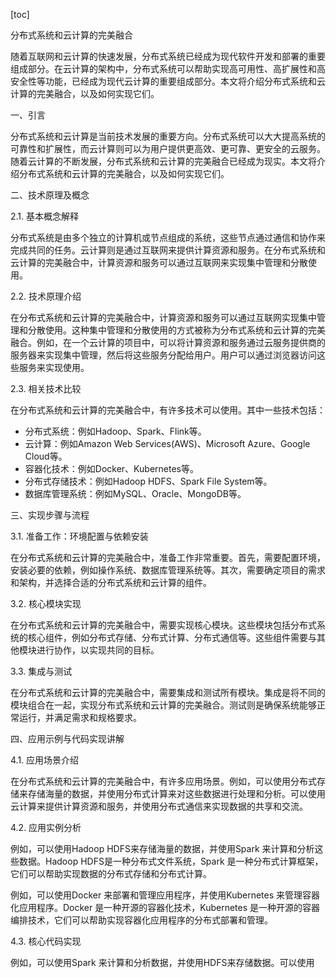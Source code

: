 
[toc]                    
                
                
分布式系统和云计算的完美融合

随着互联网和云计算的快速发展，分布式系统已经成为现代软件开发和部署的重要组成部分。在云计算的架构中，分布式系统可以帮助实现高可用性、高扩展性和高安全性等功能，已经成为现代云计算的重要组成部分。本文将介绍分布式系统和云计算的完美融合，以及如何实现它们。

一、引言

分布式系统和云计算是当前技术发展的重要方向。分布式系统可以大大提高系统的可靠性和扩展性，而云计算则可以为用户提供更高效、更可靠、更安全的云服务。随着云计算的不断发展，分布式系统和云计算的完美融合已经成为现实。本文将介绍分布式系统和云计算的完美融合，以及如何实现它们。

二、技术原理及概念

2.1. 基本概念解释

分布式系统是由多个独立的计算机或节点组成的系统，这些节点通过通信和协作来完成共同的任务。云计算则是通过互联网来提供计算资源和服务。在分布式系统和云计算的完美融合中，计算资源和服务可以通过互联网来实现集中管理和分散使用。

2.2. 技术原理介绍

在分布式系统和云计算的完美融合中，计算资源和服务可以通过互联网实现集中管理和分散使用。这种集中管理和分散使用的方式被称为分布式系统和云计算的完美融合。例如，在一个云计算的项目中，可以将计算资源和服务通过云服务提供商的服务器来实现集中管理，然后将这些服务分配给用户。用户可以通过浏览器访问这些服务来实现使用。

2.3. 相关技术比较

在分布式系统和云计算的完美融合中，有许多技术可以使用。其中一些技术包括：

* 分布式系统：例如Hadoop、Spark、Flink等。
* 云计算：例如Amazon Web Services(AWS)、Microsoft Azure、Google Cloud等。
* 容器化技术：例如Docker、Kubernetes等。
* 分布式存储技术：例如Hadoop HDFS、Spark File System等。
* 数据库管理系统：例如MySQL、Oracle、MongoDB等。

三、实现步骤与流程

3.1. 准备工作：环境配置与依赖安装

在分布式系统和云计算的完美融合中，准备工作非常重要。首先，需要配置环境，安装必要的依赖，例如操作系统、数据库管理系统等。其次，需要确定项目的需求和架构，并选择合适的分布式系统和云计算的组件。

3.2. 核心模块实现

在分布式系统和云计算的完美融合中，需要实现核心模块。这些模块包括分布式系统的核心组件，例如分布式存储、分布式计算、分布式通信等。这些组件需要与其他模块进行协作，以实现共同的目标。

3.3. 集成与测试

在分布式系统和云计算的完美融合中，需要集成和测试所有模块。集成是将不同的模块组合在一起，实现分布式系统和云计算的完美融合。测试则是确保系统能够正常运行，并满足需求和规格要求。

四、应用示例与代码实现讲解

4.1. 应用场景介绍

在分布式系统和云计算的完美融合中，有许多应用场景。例如，可以使用分布式存储来存储海量的数据，并使用分布式计算来对这些数据进行处理和分析。可以使用云计算来提供计算资源和服务，并使用分布式通信来实现数据的共享和交流。

4.2. 应用实例分析

例如，可以使用Hadoop HDFS来存储海量的数据，并使用Spark 来计算和分析这些数据。Hadoop HDFS是一种分布式文件系统，Spark 是一种分布式计算框架，它们可以帮助实现数据的分布式存储和分布式计算。

例如，可以使用Docker 来部署和管理应用程序，并使用Kubernetes 来管理容器化应用程序。Docker 是一种开源的容器化技术，Kubernetes 是一种开源的容器编排技术，它们可以帮助实现容器化应用程序的分布式部署和管理。

4.3. 核心代码实现

例如，可以使用Spark 来计算和分析数据，并使用HDFS来存储数据。可以使用

